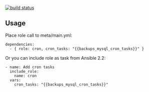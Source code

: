 [![build status](http://git.viasite.ru/ansible/ansible-role-cron/badges/master/build.svg)](http://git.viasite.ru/ansible/ansible-role-cron/commits/master)

## Usage
Place role call to meta/main.yml:
```
dependencies:
  - { role: cron, cron_tasks: "{{backups_mysql_cron_tasks}}" }
```

Or you can include role as task from Ansible 2.2:
```
- name: Add cron tasks
  include_role:
    name: cron
  vars:
    cron_tasks: "{{backups_mysql_cron_tasks}}"
```
